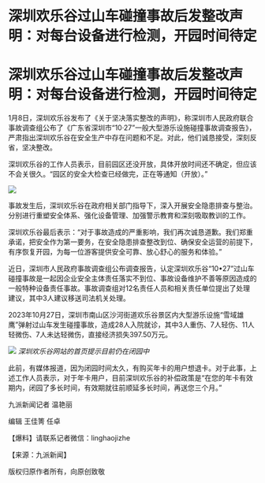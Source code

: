 # 深圳欢乐谷过山车碰撞事故后发整改声明：对每台设备进行检测，开园时间待定

# 深圳欢乐谷过山车碰撞事故后发整改声明：对每台设备进行检测，开园时间待定

1月8日，深圳欢乐谷发布了《关于坚决落实整改的声明》，称深圳市人民政府联合事故调查组公布了《广东省深圳市“10·27”一般大型游乐设施碰撞事故调查报告》，严肃指出深圳欢乐谷在安全生产中存在问题和不足。对此，他们诚恳接受，深刻反省，坚决整改。

深圳欢乐谷的工作人员表示，目前园区还没开放，具体开放时间还不确定，但应该不会关很久。“园区的安全大检查已经做完，正在等通知（开放）。”

![](https://inews.gtimg.com/om_bt/OFVgLOJ4956cM37Q5ncBfemWTkK1C9FZTHw3JzZtEiNCIAA/1000)

事故发生后，深圳欢乐谷在政府相关部门指导下，深入开展安全隐患排查与整治。分别进行重塑安全体系、强化设备管理、加强警示教育和深刻吸取教训的工作。

深圳欢乐谷最后表示：“对于事故造成的严重影响，我们再次诚恳道歉。我们郑重承诺，把安全作为第一要务，在安全隐患排查整改到位、确保安全运营的前提下，有序恢复开园，为每一位游客提供安全可靠、放心舒心的服务和体验。”

近日，深圳市人民政府事故调查组公布调查报告，认定深圳欢乐谷“10•27”过山车碰撞事故是一起因企业安全主体责任落实不到位、事故设备维护不善等原因造成的一般特种设备责任事故。事故调查组对12名责任人员和相关责任单位提出了处理建议，其中3人建议移送司法机关处理。

2023年10月27日，深圳市南山区沙河街道欢乐谷景区内大型游乐设施“雪域雄鹰”弹射过山车发生碰撞事故，造成28人入院就诊，其中3人重伤、7人轻伤、11人轻微伤、7人未达轻微伤，直接经济损失397.50万元。

![](https://inews.gtimg.com/om_bt/OZTB6HD9FWt3nOKwpoLJUtIbl3ys5QqVmgbuD2Qk5Am24AA/1000)
_深圳欢乐谷网站的首页提示目前仍在闭园中_

此前，有媒体报道，因为闭园时间太久，有购买年卡的用户想退卡。对于此事，上述工作人员表示，对于年卡用户，目前深圳欢乐谷的补偿政策是“在您的年卡有效期内，闭园了多长时间，有效期就往前顺延多长时间，再送您三个月。”

九派新闻记者 温艳丽

编辑 王佳箐 任卓

【爆料】请联系记者微信：linghaojizhe

【来源：九派新闻】

版权归原作者所有，向原创致敬

